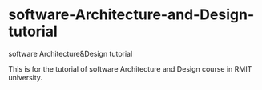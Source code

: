 # software-Architecture-and-Design-tutorial
software Architecture&amp;Design tutorial

This is for the tutorial of software Architecture and Design course in RMIT university.
